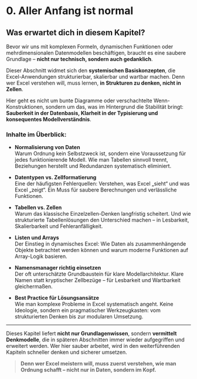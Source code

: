 # 0. Aller Anfang ist normal

## Was erwartet dich in diesem Kapitel?

Bevor wir uns mit komplexen Formeln, dynamischen Funktionen oder mehrdimensionalen Datenmodellen beschäftigen, braucht es eine saubere Grundlage – **nicht nur technisch, sondern auch gedanklich**.

Dieser Abschnitt widmet sich den **systemischen Basiskonzepten**, die Excel-Anwendungen strukturierbar, skalierbar und wartbar machen. Denn wer Excel verstehen will, muss lernen, **in Strukturen zu denken, nicht in Zellen**.

Hier geht es nicht um bunte Diagramme oder verschachtelte Wenn-Konstruktionen, sondern um das, was im Hintergrund die Stabilität bringt: **Sauberkeit in der Datenbasis, Klarheit in der Typisierung und konsequentes Modellverständnis**.

### Inhalte im Überblick:

- **Normalisierung von Daten**  
  Warum Ordnung kein Selbstzweck ist, sondern eine Voraussetzung für jedes funktionierende Modell. Wie man Tabellen sinnvoll trennt, Beziehungen herstellt und Redundanzen systematisch eliminiert.

- **Datentypen vs. Zellformatierung**  
  Eine der häufigsten Fehlerquellen: Verstehen, was Excel „sieht“ und was Excel „zeigt“. Ein Muss für saubere Berechnungen und verlässliche Funktionen.

- **Tabellen vs. Zellen**  
  Warum das klassische Einzelzellen-Denken langfristig scheitert. Und wie strukturierte Tabellenlösungen den Unterschied machen – in Lesbarkeit, Skalierbarkeit und Fehleranfälligkeit.

- **Listen und Arrays**  
  Der Einstieg in dynamisches Excel: Wie Daten als zusammenhängende Objekte betrachtet werden können und warum moderne Funktionen auf Array-Logik basieren.

- **Namensmanager richtig einsetzen**  
  Der oft unterschätzte Grundbaustein für klare Modellarchitektur. Klare Namen statt kryptischer Zellbezüge – für Lesbarkeit und Wartbarkeit gleichermaßen.

- **Best Practice für Lösungsansätze**  
  Wie man komplexe Probleme in Excel systematisch angeht. Keine Ideologie, sondern ein pragmatischer Werkzeugkasten: vom strukturierten Denken bis zur modularen Umsetzung.

---

Dieses Kapitel liefert **nicht nur Grundlagenwissen**, sondern **vermittelt Denkmodelle**, die in späteren Abschnitten immer wieder aufgegriffen und erweitert werden. Wer hier sauber arbeitet, wird in den weiterführenden Kapiteln schneller denken und sicherer umsetzen.

> **Denn wer Excel meistern will, muss zuerst verstehen, wie man Ordnung schafft – nicht nur in Daten, sondern im Kopf.**
